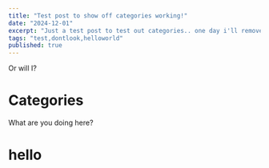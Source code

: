 ```yaml
---
title: "Test post to show off categories working!"
date: "2024-12-01"
excerpt: "Just a test post to test out categories.. one day i'll remove it.."
tags: "test,dontlook,helloworld"
published: true
---
```


Or will I?
# Categories
What are you doing here?
# hello
